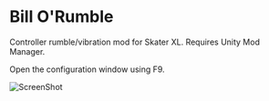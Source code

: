 # Bill O'Rumble
 
Controller rumble/vibration mod for Skater XL. Requires Unity Mod Manager.

Open the configuration window using F9. 

![ScreenShot](https://i.imgur.com/ARamwDB.jpg)
